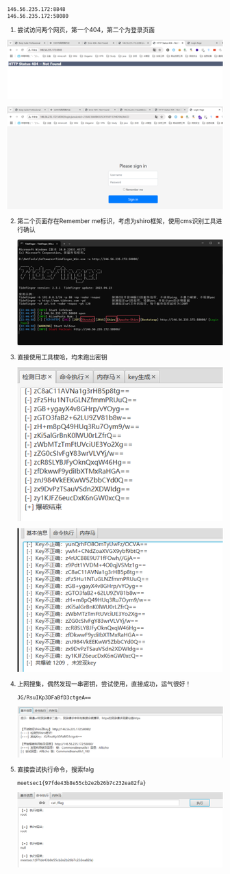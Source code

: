 ```
146.56.235.172:8848
146.56.235.172:58080
```

1. 尝试访问两个网页，第一个404，第二个为登录页面

![image-20241026224333858](assets/image-20241026224333858.png)

![image-20241026224349117](assets/image-20241026224349117.png)

2. 第二个页面存在Remember me标识，考虑为shiro框架，使用cms识别工具进行确认

   ![image-20241026224515303](assets/image-20241026224515303.png)

3. 直接使用工具梭哈，均未跑出密钥

   ![image-20241026230012756](assets/image-20241026230012756.png)

   ![image-20241026230025587](assets/image-20241026230025587.png)

4. 上网搜集，偶然发现一串密钥，尝试使用，直接成功，运气很好！

   ```
   JG/RsuIKp3DFaBfD3ctgeA==
   ```

   ![image-20241026225028167](assets/image-20241026225028167.png)

5. 直接尝试执行命令，搜索falg

   ```
   meetsec1{97fde43b8e55cb2e2b26b7c232ea82fa}
   ```

   ![image-20241026225547897](assets/image-20241026225547897.png)